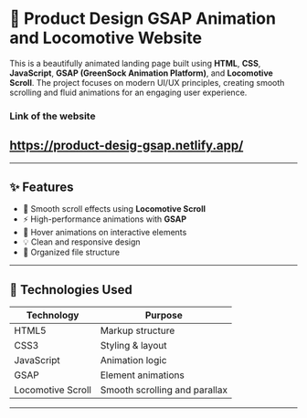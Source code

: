 # 🎨 Product Design GSAP Animation and Locomotive Website

This is a beautifully animated landing page built using **HTML**, **CSS**, **JavaScript**, **GSAP (GreenSock Animation Platform)**, and **Locomotive Scroll**. The project focuses on modern UI/UX principles, creating smooth scrolling and fluid animations for an engaging user experience.
### Link of the website
## https://product-desig-gsap.netlify.app/

---

## ✨ Features

- 🌟 Smooth scroll effects using **Locomotive Scroll**
- ⚡ High-performance animations with **GSAP**
- 🎯 Hover animations on interactive elements
- 💡 Clean and responsive design
- 📁 Organized file structure

---

## 🚀 Technologies Used

| Technology | Purpose |
|-----------|---------|
| HTML5     | Markup structure |
| CSS3      | Styling & layout |
| JavaScript | Animation logic |
| GSAP      | Element animations |
| Locomotive Scroll | Smooth scrolling and parallax |

---
